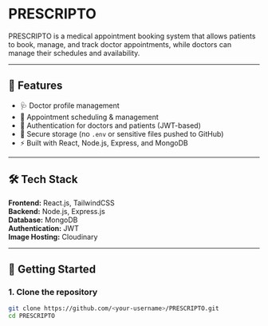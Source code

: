 # PRESCRIPTO

PRESCRIPTO is a medical appointment booking system that allows patients to book, manage, and track doctor appointments, while doctors can manage their schedules and availability.

---

## 📌 Features
- 🩺 Doctor profile management
- 📅 Appointment scheduling & management
- 🔐 Authentication for doctors and patients (JWT-based)
- 📂 Secure storage (no `.env` or sensitive files pushed to GitHub)
- ⚡ Built with React, Node.js, Express, and MongoDB

---

## 🛠️ Tech Stack
**Frontend:** React.js, TailwindCSS  
**Backend:** Node.js, Express.js  
**Database:** MongoDB  
**Authentication:** JWT  
**Image Hosting:** Cloudinary

---

## 🚀 Getting Started

### 1. Clone the repository
```bash
git clone https://github.com/<your-username>/PRESCRIPTO.git
cd PRESCRIPTO
